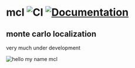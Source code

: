 # mcl ![CI](https://github.com/lucbettaieb/mcl/workflows/CI/badge.svg) [![Documentation](https://codedocs.xyz/lucbettaieb/mcl.svg)](https://codedocs.xyz/lucbettaieb/mcl/)
## monte carlo localization
very much under development

![hello my name mcl](https://i.imgur.com/h1nnoFy.png)
